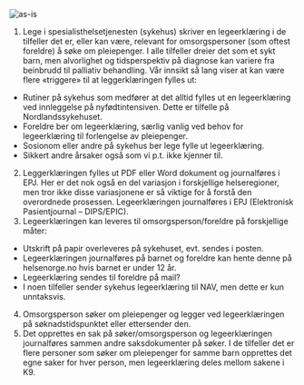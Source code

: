 ![as-is](https://github.com/navikt/helseopplysninger-docs/assets/130694937/8c133695-5e4b-4c8c-a7bf-853849390e7b)
1. Lege i spesialisthelsetjenesten (sykehus) skriver en legeerklæring i de tilfeller det er, eller kan være, relevant for omsorgspersoner (som oftest foreldre) å søke om pleiepenger. I alle tilfeller dreier det som et sykt barn, men alvorlighet og tidsperspektiv på diagnose kan variere fra beinbrudd til palliativ behandling. Vår innsikt så lang viser at kan være flere «triggere» til at leggerklæringen fylles ut: 
  * Rutiner på sykehus som medfører at det alltid fylles ut en legeerklæring ved innleggelse på nyfødtintensiven.  Dette er tilfelle på Nordlandssykehuset. 
  * Foreldre ber om legeerklæring, særlig vanlig ved behov for legeerklæring til forlengelse av pleiepenger.
  * Sosionom eller andre på sykehus ber lege fylle ut legeerklæring.
  * Sikkert andre årsaker også som vi p.t. ikke kjenner til. 
2. Leggerklæringen fylles ut PDF eller Word dokument og journalføres i EPJ. Her er det nok også en del variasjon i forskjellige helseregioner, men tror ikke disse variasjonene er så viktige for å forstå den overordnede prosessen. Legeerklæringen journalføres i EPJ (Elektronisk Pasientjournal – DIPS/EPIC).
3. Legeerklæringen kan leveres til omsorgsperson/foreldre på forskjellige måter: 
  * Utskrift på papir overleveres på sykehuset, evt. sendes i posten.
  * Legeerklæringen journalføres på barnet og foreldre kan hente denne på helsenorge.no hvis barnet er under 12 år.
  * Legeerklæring sendes til foreldre på mail?
  * I noen tilfeller sender sykehus legeerklæring til NAV, men dette er kun unntaksvis.  
4. Omsorgsperson søker om pleiepenger og legger ved legeerklæringen på søknadstidspunktet eller ettersender den.
5. Det opprettes en sak på søker/omsorgsperson og legeerklæringen journalføres sammen andre saksdokumenter på søker. I de tilfeller det er flere personer som søker om pleiepenger for samme barn opprettes det egne saker for hver person, men legeerklæring deles mellom sakene i K9. 
